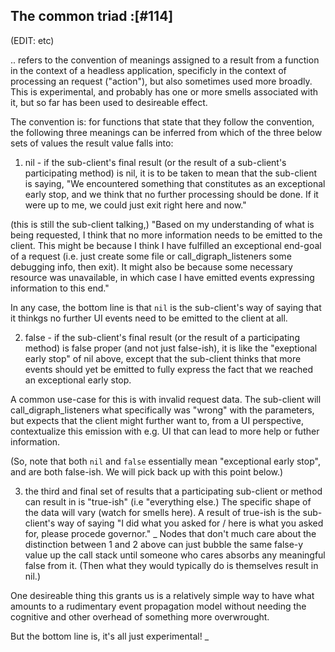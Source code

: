 ## The common triad :[#114]

(EDIT: etc)

.. refers to the convention of meanings assigned to a result from a
function in the context of a headless application, specificly in the
context of processing an request ("action"), but also sometimes used
more broadly. This is experimental, and probably has one or more smells
associated with it, but so far has been used to desireable effect.

The convention is: for functions that state that they follow the
convention, the following three meanings can be inferred from which of
the three below sets of values the result value falls into:

  1) nil - if the sub-client's final result (or the result of a
  sub-client's participating method) is nil, it is to be taken to mean
  that the sub-client is saying, "We encountered something that constitutes
  as an exceptional early stop, and we think that no further processing
  should be done. If it were up to me, we could just exit right here
  and now."

  (this is still the sub-client talking,) "Based on my understanding of
  what is being requested, I think that no more information needs to be
  emitted to the client. This might be because I think I have fulfilled
  an exceptional end-goal of a request (i.e. just create some file or
  call_digraph_listeners some debugging info, then exit). It might also be because some
  necessary resource was unavailable, in which case I have emitted events
  expressing information to this end."

  In any case, the bottom line is that `nil` is the sub-client's way of
  saying that it thinkgs no further UI events need to be emitted to the
  client at all.

  2) false - if the sub-client's final result (or the result of a
  participating method) is false proper (and not just false-ish),
  it is like the "exeptional early stop" of nil above, except that
  the sub-client thinks that more events should yet be emitted to fully
  express the fact that we reached an exceptional early stop.

  A common use-case for this is with invalid request data. The
  sub-client will call_digraph_listeners what specifically was "wrong" with the parameters,
  but expects that the client might further want to, from a UI
  perspective, contextualize this emission with e.g. UI that can lead
  to more help or futher information.

(So, note that both `nil` and `false` essentially mean "exceptional early
stop", and are both false-ish. We will pick back up with this point below.)

  3) the third and final set of results that a participating sub-client
  or method can result in is "true-ish" (i.e "everything else.)  The
  specific shape of the data will vary (watch for smells here). A
  result of true-ish is the sub-client's way of saying "I did what you
  asked for / here is what you asked for, please procede governor."
_
Nodes that don't much care about the distinction between 1 and 2 above
can just bubble the same false-y value up the call stack until someone
who cares absorbs any meaningful false from it. (Then what they would
typically do is themselves result in nil.)

One desireable thing this grants us is a relatively simple way to have
what amounts to a rudimentary event propagation model without needing the
cognitive and other overhead of something more overwrought.

But the bottom line is, it's all just experimental!
_
